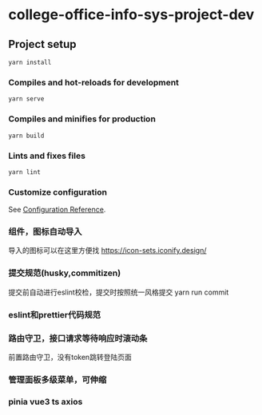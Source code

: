 # college-office-info-sys-project-dev

## Project setup

```
yarn install
```

### Compiles and hot-reloads for development

```
yarn serve
```

### Compiles and minifies for production

```
yarn build
```

### Lints and fixes files

```
yarn lint
```

### Customize configuration

See [Configuration Reference](https://cli.vuejs.org/config/).

### 组件，图标自动导入
导入的图标可以在这里方便找
https://icon-sets.iconify.design/

### 提交规范(husky,commitizen)
提交前自动进行eslint校检，提交时按照统一风格提交
yarn run commit

### eslint和prettier代码规范

### 路由守卫，接口请求等待响应时滚动条
前置路由守卫，没有token跳转登陆页面

### 管理面板多级菜单，可伸缩

### pinia vue3 ts axios 